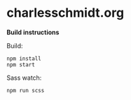 # charlesschmidt.org

**Build instructions**

Build:

    npm install
    npm start

Sass watch:  

    npm run scss

